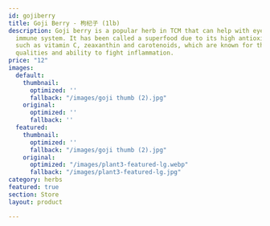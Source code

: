```yaml
---
id: gojiberry
title: Goji Berry - 枸杞子 (1lb)
description: Goji berry is a popular herb in TCM that can help with eyesight and the
  immune system. It has been called a superfood due to its high antioxidant levels,
  such as vitamin C, zeaxanthin and carotenoids, which are known for their immune-boosting
  qualities and ability to fight inflammation.
price: "12"
images:
  default:
    thumbnail:
      optimized: ''
      fallback: "/images/goji thumb (2).jpg"
    original:
      optimized: ''
      fallback: ''
  featured:
    thumbnail:
      optimized: ''
      fallback: "/images/goji thumb (2).jpg"
    original:
      optimized: "/images/plant3-featured-lg.webp"
      fallback: "/images/plant3-featured-lg.jpg"
category: herbs
featured: true
section: Store
layout: product

---
```

